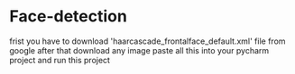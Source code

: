 # Face-detection
frist you have to download 'haarcascade_frontalface_default.xml'  file from google
after that download any image 
paste all this into your pycharm project 
and run this project
